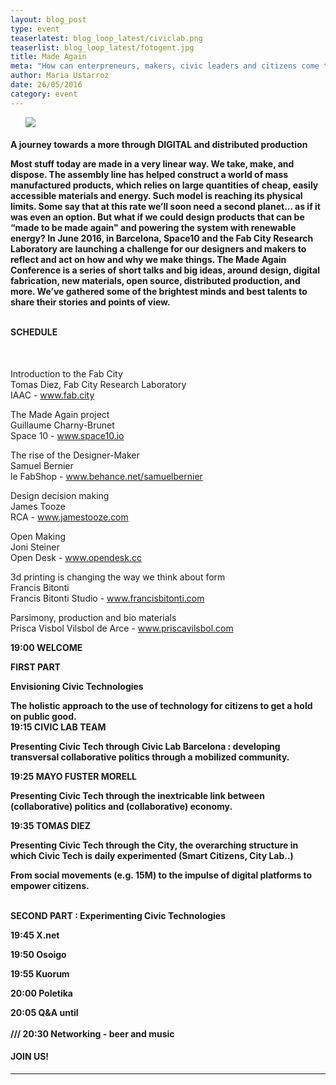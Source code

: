 ```yaml
---
layout: blog_post
type: event
teaserlatest: blog_loop_latest/civiclab.png
teaserlist: blog_loop_latest/fotogent.jpg
title: Made Again
meta: "How can enterpreneurs, makers, civic leaders and citizens come together with new projects? How collaborative economy is fundamentally linked to collaborative politics? How can civic tech help citizens to make public administration innovate in public policy? This and more is what Civic Lab is going to present next 31st of May at Fab Lab Barcelona."
author: Maria Ustarroz
date: 26/05/2016
category: event
---
```




<ul><img src= "http://www.fablabbcn.org/img/blog/blog_loop_latest/fotogent.jpg" align="middle"> </img></ul>


<h4>A journey towards a
more through DIGITAL and
distributed production<br>

Most stuff today are made in a very linear way. We
take, make, and dispose. The assembly line has
helped construct a world of mass manufactured
products, which relies on large quantities of cheap,
easily accessible materials and energy. Such model
is reaching its physical limits. Some say that at this
rate we’ll soon need a second planet... as if it was
even an option. But what if we could design products
that can be “made to be made again" and powering
the system with renewable energy?
In June 2016, in Barcelona, Space10 and the Fab
City Research Laboratory are launching a challenge
for our designers and makers to reflect and act on
how and why we make things.
The Made Again Conference is a series of short talks
and big ideas, around design, digital fabrication, new
materials, open source, distributed production, and
more. We’ve gathered some of the brightest minds
and best talents to share their stories and points of
view.




<br>
SCHEDULE</h4>
<br>

Introduction to the Fab City<br>
Tomas Diez, Fab City Research Laboratory<br>
IAAC - www.fab.city

The Made Again project<br>
Guillaume Charny-Brunet<br>
Space 10 - www.space10.io

The rise of the Designer-Maker<br>
Samuel Bernier<br>
le FabShop - www.behance.net/samuelbernier

Design decision making<br>
James Tooze<br>
RCA - www.jamestooze.com

Open Making<br>
Joni Steiner<br>
Open Desk - www.opendesk.cc

3d printing is changing
the way we think about form<br>
Francis Bitonti<br>
Francis Bitonti Studio - www.francisbitonti.com

Parsimony, production
and bio materials<br>
Prisca Visbol
Vilsbol de Arce - www.priscavilsbol.com


















<strong>19:00 WELCOME

<strong>FIRST PART </strong>

<strong>Envisioning Civic Technologies</strong><br>

The holistic approach to the use of technology for citizens to get a hold on public good.
<br>
<strong>19:15 CIVIC LAB TEAM</strong><br>

Presenting Civic Tech through Civic Lab Barcelona : developing transversal collaborative politics through a mobilized community.<br>

<strong>19:25 MAYO FUSTER MORELL </strong><br>

Presenting Civic Tech through the inextricable link between (collaborative) politics and (collaborative) economy.

<strong>19:35 TOMAS DIEZ</strong><br>

Presenting Civic Tech through the City, the overarching structure in which Civic Tech is daily experimented (Smart Citizens, City Lab..)<br>

From social movements (e.g. 15M) to the impulse of digital platforms to empower citizens.<br>

<br>
<strong>SECOND PART : Experimenting Civic Technologies</strong>

<strong>19:45 X.net</strong><br>

<strong>19:50 Osoigo</strong><br>

<strong>19:55 Kuorum</strong><br>

<strong>20:00 Poletika</strong><br>

<strong>20:05 Q&A until </strong><br>
<br>
<strong>/// 20:30 Networking - beer and music</strong>


<h4>JOIN US!</h4>


---
